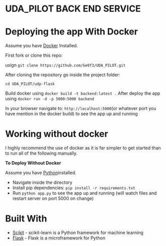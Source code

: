 
# UDA_PILOT BACK END SERVICE


# Deploying the app With Docker
Assume you have [Docker](https://www.docker.com/) Installed.

First fork or clone this repo:

usign `git clone https://github.com/Ge0f3/UDA_PILOT.git`

After cloning the repository go inside the project folder:

`cd UDA_PILOT/udp-flask`

Build docker using  `docker build -t backend:latest .` After deploy the app using `docker run -d -p 5000:5000 backend`

In your browser navigate to: `http://localhost:5000`(or whatever port you have mention in the docker build) to see the app up and running 

# Working without docker
I highly recommend the use of docker as it is far simpler to get started than to run all of the following manually.

**To Deploy Without Docker**

Assume you have [Python](https://github.com/python)installed.
- Navigate inside the directory
- Install pip dependencies: `pip install -r requirements.txt`
- Run `python app.py` to see the app up and running (will watch files and restart server on port 5000 on change)
# Built With
- [Scikit](http://scikit-learn.org/stable/index.html) - scikit-learn is a Python framework for machine learning
- [Flask](http://flask.pocoo.org/) - Flask is a microframework for Python

